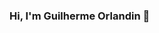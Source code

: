 ### Hi, I'm Guilherme Orlandin 👋

<!--
**GuiOrlandin/GuiOrlandin** is a ✨ _special_ ✨ repository because its `README.md` (this file) appears on your GitHub profile.

Here are some ideas to get you started:


- 🌱 I’m currently learning and working on ...
Js Ts React HTML CSS Python 

-->
